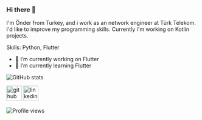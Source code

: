 ### Hi there 👋

I'm Önder from Turkey, and i work as an network engineer at Türk Telekom. I'd like to improve my programming skills. Currently i'm working on Kotlin projects.

Skills: Python, Flutter

- 🔭 I’m currently working on Flutter 
- 🌱 I’m currently learning Flutter 


![GitHub stats](https://github-readme-stats.vercel.app/api?username=ondereser&show_icons=true)  

[<img src='https://cdn.jsdelivr.net/npm/simple-icons@3.0.1/icons/github.svg' alt='github' height='40'>](https://github.com/ondereser)  [<img src='https://cdn.jsdelivr.net/npm/simple-icons@3.0.1/icons/linkedin.svg' alt='linkedin' height='40'>](https://www.linkedin.com/in/öndereser/)  

![Profile views](https://gpvc.arturio.dev/ondereser)  
